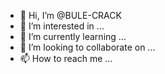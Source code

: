 - 👋 Hi, I’m @BULE-CRACK
- 👀 I’m interested in ...
- 🌱 I’m currently learning ...
- 💞️ I’m looking to collaborate on ...
- 📫 How to reach me ...

<!---
BULE-CRACK/BULE-CRACK is a ✨ special ✨ repository because its `README.md` (this file) appears on your GitHub profile.
You can click the Preview link to take a look at your changes.
--->
